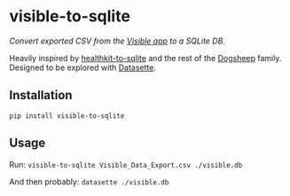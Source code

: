 # visible-to-sqlite

*Convert exported CSV from the [Visible app](https://www.makevisible.com/) to a SQLite DB.*

Heavily inspired by [healthkit-to-sqlite](https://github.com/dogsheep/healthkit-to-sqlite) and the rest of the [Dogsheep](https://dogsheep.github.io/) family.  Designed to be explored with [Datasette](https://datasette.io/).

## Installation

`pip install visible-to-sqlite`

## Usage

Run: `visible-to-sqlite Visible_Data_Export.csv ./visible.db`

And then probably: `datasette ./visible.db`
